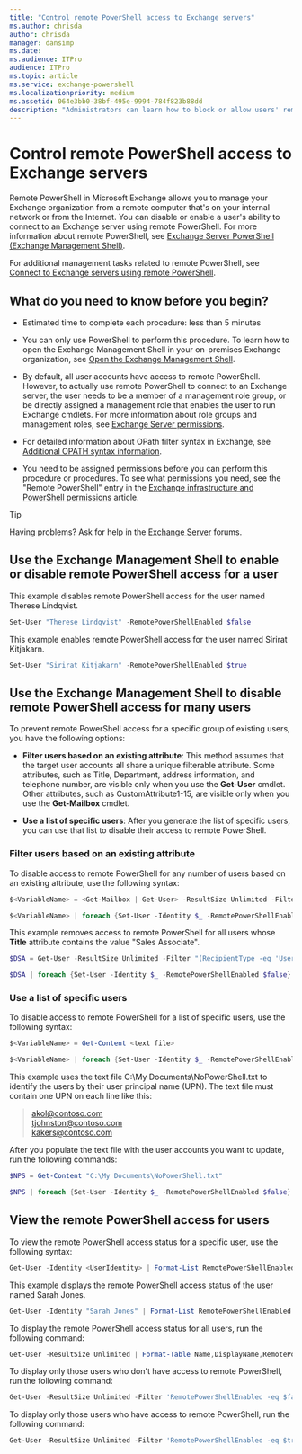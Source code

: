 ```yaml
---
title: "Control remote PowerShell access to Exchange servers"
ms.author: chrisda
author: chrisda
manager: dansimp
ms.date:
ms.audience: ITPro
audience: ITPro
ms.topic: article
ms.service: exchange-powershell
ms.localizationpriority: medium
ms.assetid: 064e3bb0-38bf-495e-9994-784f823b88dd
description: "Administrators can learn how to block or allow users' remote PowerShell access to Exchange servers."
---
```


# Control remote PowerShell access to Exchange servers

Remote PowerShell in Microsoft Exchange allows you to manage your Exchange organization from a remote computer that's on your internal network or from the Internet. You can disable or enable a user's ability to connect to an Exchange server using remote PowerShell. For more information about remote PowerShell, see [Exchange Server PowerShell (Exchange Management Shell)](exchange-management-shell.md).

For additional management tasks related to remote PowerShell, see [Connect to Exchange servers using remote PowerShell](connect-to-exchange-servers-using-remote-powershell.md).

## What do you need to know before you begin?

- Estimated time to complete each procedure: less than 5 minutes

- You can only use PowerShell to perform this procedure. To learn how to open the Exchange Management Shell in your on-premises Exchange organization, see [Open the Exchange Management Shell](open-the-exchange-management-shell.md).

- By default, all user accounts have access to remote PowerShell. However, to actually use remote PowerShell to connect to an Exchange server, the user needs to be a member of a management role group, or be directly assigned a management role that enables the user to run Exchange cmdlets. For more information about role groups and management roles, see [Exchange Server permissions](/Exchange/permissions/permissions).

- For detailed information about OPath filter syntax in Exchange, see [Additional OPATH syntax information](recipient-filters.md#additional-opath-syntax-information).

- You need to be assigned permissions before you can perform this procedure or procedures. To see what permissions you need, see the "Remote PowerShell" entry in the [Exchange infrastructure and PowerShell permissions](/Exchange/permissions/feature-permissions/infrastructure-permissions) article.

> [!TIP]
> Having problems? Ask for help in the [Exchange Server](https://go.microsoft.com/fwlink/p/?linkId=60612) forums.

## Use the Exchange Management Shell to enable or disable remote PowerShell access for a user

This example disables remote PowerShell access for the user named Therese Lindqvist.

```powershell
Set-User "Therese Lindqvist" -RemotePowerShellEnabled $false
```

This example enables remote PowerShell access for the user named Sirirat Kitjakarn.

```powershell
Set-User "Sirirat Kitjakarn" -RemotePowerShellEnabled $true
```

## Use the Exchange Management Shell to disable remote PowerShell access for many users

To prevent remote PowerShell access for a specific group of existing users, you have the following options:

- **Filter users based on an existing attribute**: This method assumes that the target user accounts all share a unique filterable attribute. Some attributes, such as Title, Department, address information, and telephone number, are visible only when you use the **Get-User** cmdlet. Other attributes, such as CustomAttribute1-15, are visible only when you use the **Get-Mailbox** cmdlet.

- **Use a list of specific users**: After you generate the list of specific users, you can use that list to disable their access to remote PowerShell.

### Filter users based on an existing attribute

To disable access to remote PowerShell for any number of users based on an existing attribute, use the following syntax:

```powershell
$<VariableName> = <Get-Mailbox | Get-User> -ResultSize Unlimited -Filter <Filter>
```

```powershell
$<VariableName> | foreach {Set-User -Identity $_ -RemotePowerShellEnabled $false}
```

This example removes access to remote PowerShell for all users whose **Title** attribute contains the value "Sales Associate".

```powershell
$DSA = Get-User -ResultSize Unlimited -Filter "(RecipientType -eq 'UserMailbox') -and (Title -like '*Sales Associate*')"
```

```powershell
$DSA | foreach {Set-User -Identity $_ -RemotePowerShellEnabled $false}
```

### Use a list of specific users

To disable access to remote PowerShell for a list of specific users, use the following syntax:

```powershell
$<VariableName> = Get-Content <text file>
```

```powershell
$<VariableName> | foreach {Set-User -Identity $_ -RemotePowerShellEnabled $false}
```

This example uses the text file C:\My Documents\NoPowerShell.txt to identify the users by their user principal name (UPN). The text file must contain one UPN on each line like this:

> akol@contoso.com <br> tjohnston@contoso.com <br> kakers@contoso.com

After you populate the text file with the user accounts you want to update, run the following commands:

```powershell
$NPS = Get-Content "C:\My Documents\NoPowerShell.txt"
```

```powershell
$NPS | foreach {Set-User -Identity $_ -RemotePowerShellEnabled $false}
```

## View the remote PowerShell access for users

To view the remote PowerShell access status for a specific user, use the following syntax:

```powershell
Get-User -Identity <UserIdentity> | Format-List RemotePowerShellEnabled
```

This example displays the remote PowerShell access status of the user named Sarah Jones.

```powershell
Get-User -Identity "Sarah Jones" | Format-List RemotePowerShellEnabled
```

To display the remote PowerShell access status for all users, run the following command:

```powershell
Get-User -ResultSize Unlimited | Format-Table Name,DisplayName,RemotePowerShellEnabled -AutoSize
```

To display only those users who don't have access to remote PowerShell, run the following command:

```powershell
Get-User -ResultSize Unlimited -Filter 'RemotePowerShellEnabled -eq $false'
```

To display only those users who have access to remote PowerShell, run the following command:

```powershell
Get-User -ResultSize Unlimited -Filter 'RemotePowerShellEnabled -eq $true'
```

